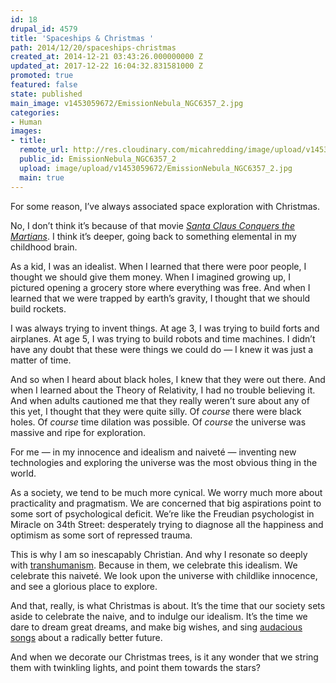 ```yaml
---
id: 18
drupal_id: 4579
title: 'Spaceships & Christmas '
path: 2014/12/20/spaceships-christmas
created_at: 2014-12-21 03:43:26.000000000 Z
updated_at: 2017-12-22 16:04:32.831581000 Z
promoted: true
featured: false
state: published
main_image: v1453059672/EmissionNebula_NGC6357_2.jpg
categories:
- Human
images:
- title: 
  remote_url: http://res.cloudinary.com/micahredding/image/upload/v1453059672/EmissionNebula_NGC6357_2.jpg
  public_id: EmissionNebula_NGC6357_2
  upload: image/upload/v1453059672/EmissionNebula_NGC6357_2.jpg
  main: true
---
```

For some reason, I’ve always associated space exploration with Christmas. 

No, I don’t think it’s because of that movie *[Santa Claus Conquers the Martians](http://amzn.to/2kYAETD)*. I think it’s deeper, going back to something elemental in my childhood brain. 

As a kid, I was an idealist. When I learned that there were poor people, I thought we should give them money. When I imagined growing up, I pictured opening a grocery store where everything was free. And when I learned that we were trapped by earth’s gravity, I thought that we should build rockets.

I was always trying to invent things. At age 3, I was trying to build forts and airplanes. At age 5, I was trying to build robots and time machines. I didn’t have any doubt that these were things we could do — I knew it was just a matter of time.  

And so when I heard about black holes, I knew that they were out there. And when I learned about the Theory of Relativity, I had no trouble believing it. And when adults cautioned me that they really weren’t sure about any of this yet, I thought that they were quite silly. Of *course* there were black holes. Of *course* time dilation was possible. Of *course* the universe was massive and ripe for exploration.

For me — in my innocence and idealism and naiveté — inventing new technologies and exploring the universe was the most obvious thing in the world.

As a society, we tend to be much more cynical. We worry much more about practicality and pragmatism. We are concerned that big aspirations point to some sort of psychological deficit. We’re like the Freudian psychologist in Miracle on 34th Street: desperately trying to diagnose all the happiness and optimism as some sort of repressed trauma.

This is why I am so inescapably Christian. And why I resonate so deeply with [transhumanism](http://micahredding.com/blog/series/christianity-and-transhumanism). Because in them, we celebrate this idealism. We celebrate this naiveté. We look upon the universe with childlike innocence, and see a glorious place to explore.

And that, really, is what Christmas is about. It’s the time that our society sets aside to celebrate the naive, and to indulge our idealism. It’s the time we dare to dream great dreams, and make big wishes, and sing [audacious songs](http://micahredding.com/blog/2012/12/25/christmas) about a radically better future.

And when we decorate our Christmas trees, is it any wonder that we string them with twinkling lights, and point them towards the stars?
